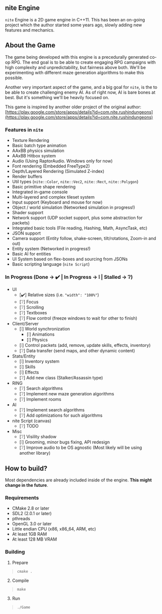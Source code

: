 nite Engine
----------

`nite` Engine is a 2D game engine in C++11. This has been an on-going project which the author started some years ago, slowly adding new features and mechanics.

About the Game
--------------
The game being developed with this engine is a precedurally generated co-op RPG. The end goal is to be able to create engaging RPG campaigns with high complexity and unpredictability, but fairness above both. We'll be experimenting with different maze generation algorithms to make this possible.

Another very important aspect of the game, and a big goal for `nite`, is the to be able to create challenging enemy AI. As of right now, AI is bare bones at best. But it's
something we'll be heavily focused on.

This game is inspired by another older project of the original author: [https://play.google.com/store/apps/details?id=com.nite.rushindungeons](https://play.google.com/store/apps/details?id=com.nite.rushindungeons)


### Features in `nite`
- Texture Rendering
- Basic batch type animation
- AAxBB physics simulation
- AAxBB Hitbox system
- Audio (Using RaptorAudio. Windows only for now)
- Font rendering (Embedded FreeType2) 
- Depth/Layered Rendering (Simulated Z-index)
- Render buffers
- Util types (`nite::Color`, `nite::Vec2`, `nite::Rect`, `nite::Polygon`)
- Basic primitive shape rendering
- Integrated in-game console
- Multi-layered and complex tileset system
- Input support (Keyboard and mouse for now)
- Object / world simulation (Networked simulation in progress!)
- Shader support
- Network support (UDP socket support, plus some abstraction for packets)
- Integrated basic tools (File reading, Hashing, Math, AsyncTask, etc)
- JSON support
- Camera support (Entity follow, shake-screen, tilt/rotations, Zoom-in and out)
- Entity system (Networked in progress!)
- Basic AI for entities
- UI System based on flex-boxes and sourcing from JSONs
- Basic scripting language (`nite Script`)

### In Progress (Done -> ✔️ | In Progress -> ❕ | Stalled -> ❔)

- UI
    - [✔️] Relative sizes (i.e. `"width": "100%"`)
    - [❔] Focus
    - [❔] Scrolling
    - [❔] Textboxes
    - [❔] Flow control (freeze windows to wait for other to finish)
- Client/Server
    - [❕] World synchronization
        - [❕] Animations
        - [❕] Physics
    - [❕] Control packets (add, remove, update skills, effects, inventory)
    - [❔] Data transfer (send maps, and other dynamic content)
- Stats/Entity
    - [❕] Inventory system
    - [❕] Skills
    - [❕] Effects
    - [❔] Add new class (Stalker/Assassin type)
- RING
    - [❔] Search algorithms
    - [❔] Implement new maze generation algorithms
    - [❔] Implement rooms
- AI
    - [❔] Implement search algorithms
    - [❔] Add optimizations for such algorithms
- nite Script (canvas)
    - [❔] TODO
- Misc
    - [❔] Visility shadow
    - [❕] Grooming, minor bugs fixing, API redesign
    - [❔] Improve audio to be OS agnostic (Most likely will be using another library)

How to build?
------------

Most dependencies are already included inside of the engine. **This might change in the future**.

### Requirements 
- CMake 2.8 or later
- SDL2 (2.0.1 or later)
- pthreads
- OpenGL 3.0 or later
- Little endian CPU (x86, x86_64, ARM, etc)
- At least 1GB RAM
- At least 128 MB VRAM

### Building

1. Prepare
> `cmake .`

2. Compile
> `make`

3. Run
> `./Game`